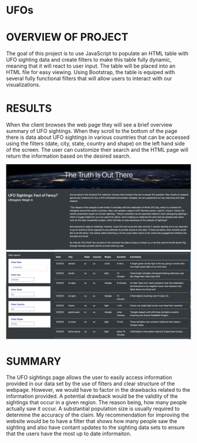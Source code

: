 # UFOs

# OVERVIEW OF PROJECT
The goal of this project is to use JavaScript to populate an HTML table with UFO sighting data and create filters to make this table fully dynamic, meaning that it will react to user input. The table will be placed into an HTML file for easy viewing. Using Bootstrap, the table is equiped with several fully functional filters that will allow users to interact with our visualizations. 

# RESULTS

When the client browses the web page they will see a brief overview summary of UFO sightings. When they scroll to the bottom of the page there is data about UFO sightings in various countries that can be accessed using the filters (date, city, state, country and shape) on the left hand side of the screen. The user can customize their search and the HTML page will return the information based on the desired search.


![](images/ufo1.png)
![](images/ufo2.png)


# SUMMARY

The UFO sightings page allows the user to easily access information provided in our data set by the use of filters and clear structure of the webpage. 
However, we would have to factor in the drawbacks related to the information provided. A potential drawback would be the validity of the sightings that occur in a given region. The reason being, how many people actually saw it occur. A substantial population size is usually required to determine the accuracy of the claim. My recommendation for improving the website would be to have a filter that shows how many people saw the sighting and also have contant updates to the sighting data sets to ensure that the users have the most up to date informaiton.



